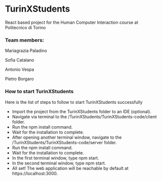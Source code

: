 # TurinXStudents
React based project for the Human Computer Interaction course at Politecnico di Torino

### Team members:

  Mariagrazia Paladino
  
  Sofia Catalano
  
  Antonio Vespa
  
  Pietro Borgaro


### How to start TurinXStudents

Here is the list of steps to follow to start TurinXStudents successfully

- Import the project from the TurinXStudents folder to an IDE (optional).
-  Navigate via terminal to the /TurinXStudents/TurinXStudents-code/client folder.
-  Run the npm install command.
-  Wait for the installation to complete.
-  After opening another terminal window, navigate to the /TurinXStudents/TurinXStudents-code/server folder.
-  Run the npm install command.
-  Wait for the installation to complete.
-  In the first terminal window, type npm start.
-  In the second terminal window, type npm start.
-  All set! The web application will be reachable by default at https://localhost:3000.
